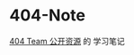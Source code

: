 # 404-Note
[404 Team 公开资源](https://github.com/404Design/404-blog/blob/master/%20nodejs/nodejs%E5%AD%A6%E4%B9%A0%E8%B5%84%E6%BA%90.md) 的 学习笔记
